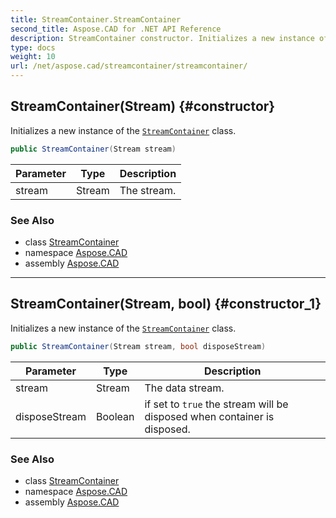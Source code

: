 ```yaml
---
title: StreamContainer.StreamContainer
second_title: Aspose.CAD for .NET API Reference
description: StreamContainer constructor. Initializes a new instance of the StreamContainer class
type: docs
weight: 10
url: /net/aspose.cad/streamcontainer/streamcontainer/
---
```

## StreamContainer(Stream) {#constructor}

Initializes a new instance of the [`StreamContainer`](../) class.

```csharp
public StreamContainer(Stream stream)
```

| Parameter | Type | Description |
| --- | --- | --- |
| stream | Stream | The stream. |

### See Also

* class [StreamContainer](../)
* namespace [Aspose.CAD](../../streamcontainer/)
* assembly [Aspose.CAD](../../../)

---

## StreamContainer(Stream, bool) {#constructor_1}

Initializes a new instance of the [`StreamContainer`](../) class.

```csharp
public StreamContainer(Stream stream, bool disposeStream)
```

| Parameter | Type | Description |
| --- | --- | --- |
| stream | Stream | The data stream. |
| disposeStream | Boolean | if set to `true` the stream will be disposed when container is disposed. |

### See Also

* class [StreamContainer](../)
* namespace [Aspose.CAD](../../streamcontainer/)
* assembly [Aspose.CAD](../../../)



